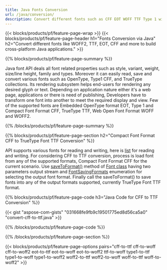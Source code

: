 ```yaml
---
title: Java Fonts Conversion
url: /java/conversion/
description: Convert different fonts such as CFF EOT WOFF TTF Type 1 with few lines of Java code via Java library.
---
```


{{< blocks/products/pf/feature-page-wrap >}}
{{< blocks/products/pf/feature-page-header h1="Fonts Conversion via Java" h2="Convert different fonts like WOFF2, TTF, EOT, CFF and more to build cross-platform Java applications." >}}

{{% blocks/products/pf/feature-page-summary %}}

Java font API deals all font related properties such as style, variant, weight, size/line height, family and types. Moreover it can easily read, save and convert various fonts such as OpenType, Type1 CFF, and TrueType collections. Its rendering subsystem helps end-users for rendering any desired glyph or text. Depending on application nature either it's a web page, applications or there is need of publishing, Developers have to transform one font into another to meet the required display and view. Few of the supported fonts are  Embedded OpenType format EOT, Type 1 and Compact Font Format CFF, TrueType TTF, Web Open Font Format WOFF and WOFF2.

{{% /blocks/products/pf/feature-page-summary  %}}

{{% blocks/products/pf/feature-page-section  h2="Compact Font Format CFF to TrueType Font TTF Conversion" %}}

API supports various fonts for reading and writing, here is [list](https://docs.aspose.com/font/java/convert/#formats-supported-for-reading-andor-writing) for reading and writing. For considering CFF to TTF conversion, process is load font from any of the supported formats, Compact Font Format CFF for the current scenario. Use [saveToFormat()](https://apireference.aspose.com/font/java/com.aspose.font/Font#saveToFormat-java.io.OutputStream-com.aspose.font.FontSavingFormats-) method of [Font class](https://apireference.aspose.com/font/java/com.aspose.font/Font#save-java.lang.String-) having two parameters output stream and [FontSavingFormats](https://apireference.aspose.com/font/java/com.aspose.font/FontSavingFormats) enumeration for selecting the output font format. Finally call the saveToFormat() to save fonts into any of the output formats supported, currently TrueType Font TTF format.
 
{{% blocks/products/pf/feature-page-code h3="Java Code for CFF to TTF Conversion" %}}

{{< gist "aspose-com-gists" "031668fe9fb9c19501775ed8d56ca5a0" "convert-cff-to-ttf.java" >}}

{{% /blocks/products/pf/feature-page-code  %}}

{{% /blocks/products/pf/feature-page-section %}}

{{< blocks/products/pf/feature-page-options pairs="cff-to-ttf cff-to-woff cff-to-woff2 eot-to-ttf eot-to-woff eot-to-woff2 ttf-to-woff type1-to-ttf type1-to-woff type1-to-woff2 woff2-to-ttf woff2-to-woff woff-to-ttf woff-to-woff2" >}}